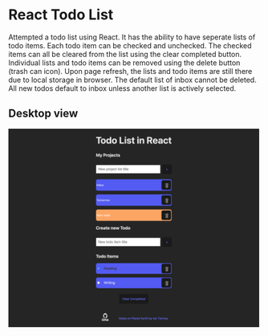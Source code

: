 # React Todo List

Attempted a todo list using React. 
It has the ability to have seperate lists of todo items. 
Each todo item can be checked and unchecked. 
The checked items can all be cleared from the list using the clear completed button.
Individual lists and todo items can be removed using the delete button (trash can icon).
Upon page refresh, the lists and todo items are still there due to local storage in browser. 
The default list of inbox cannot be deleted. All new todos default to inbox unless another list is actively selected. 

## Desktop view
<img src="./src/assets/localhost_5173_.png" width='500px' height='auto'>